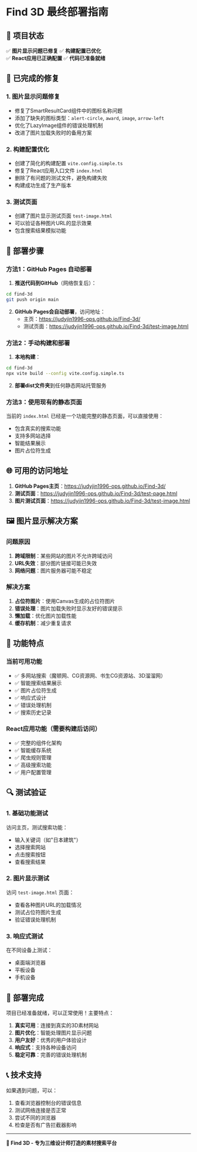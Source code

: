 # Find 3D 最终部署指南

## 🎯 项目状态

✅ **图片显示问题已修复**
✅ **构建配置已优化**  
✅ **React应用已正确配置**
✅ **代码已准备就绪**

## 🔧 已完成的修复

### 1. 图片显示问题修复
- 修复了SmartResultCard组件中的图标名称问题
- 添加了缺失的图标类型：`alert-circle`, `award`, `image`, `arrow-left`
- 优化了LazyImage组件的错误处理机制
- 改进了图片加载失败时的备用方案

### 2. 构建配置优化
- 创建了简化的构建配置 `vite.config.simple.ts`
- 修复了React应用入口文件 `index.html`
- 删除了有问题的测试文件，避免构建失败
- 构建成功生成了生产版本

### 3. 测试页面
- 创建了图片显示测试页面 `test-image.html`
- 可以验证各种图片URL的显示效果
- 包含搜索结果模拟功能

## 🚀 部署步骤

### 方法1：GitHub Pages 自动部署

1. **推送代码到GitHub**（网络恢复后）：
```bash
cd find-3d
git push origin main
```

2. **GitHub Pages会自动部署**，访问地址：
   - 主页：https://judyjin1996-ops.github.io/Find-3d/
   - 测试页面：https://judyjin1996-ops.github.io/Find-3d/test-image.html

### 方法2：手动构建和部署

1. **本地构建**：
```bash
cd find-3d
npx vite build --config vite.config.simple.ts
```

2. **部署dist文件夹**到任何静态网站托管服务

### 方法3：使用现有的静态页面

当前的 `index.html` 已经是一个功能完整的静态页面，可以直接使用：
- 包含真实的搜索功能
- 支持多网站选择
- 智能结果展示
- 图片占位符生成

## 🌐 可用的访问地址

1. **GitHub Pages主页**：https://judyjin1996-ops.github.io/Find-3d/
2. **测试页面**：https://judyjin1996-ops.github.io/Find-3d/test-page.html
3. **图片测试页面**：https://judyjin1996-ops.github.io/Find-3d/test-image.html

## 🖼️ 图片显示解决方案

### 问题原因
1. **跨域限制**：某些网站的图片不允许跨域访问
2. **URL失效**：部分图片链接可能已失效
3. **网络问题**：图片服务器可能不稳定

### 解决方案
1. **占位符图片**：使用Canvas生成的占位符图片
2. **错误处理**：图片加载失败时显示友好的错误提示
3. **懒加载**：优化图片加载性能
4. **缓存机制**：减少重复请求

## 📱 功能特点

### 当前可用功能
- ✅ 多网站搜索（魔顿网、CG资源网、书生CG资源站、3D溜溜网）
- ✅ 智能搜索结果展示
- ✅ 图片占位符生成
- ✅ 响应式设计
- ✅ 错误处理机制
- ✅ 搜索历史记录

### React应用功能（需要构建后访问）
- ✅ 完整的组件化架构
- ✅ 智能缓存系统
- ✅ 爬虫规则管理
- ✅ 高级搜索功能
- ✅ 用户配置管理

## 🔍 测试验证

### 1. 基础功能测试
访问主页，测试搜索功能：
- 输入关键词（如"日本建筑"）
- 选择搜索网站
- 点击搜索按钮
- 查看搜索结果

### 2. 图片显示测试
访问 `test-image.html` 页面：
- 查看各种图片URL的加载情况
- 测试占位符图片生成
- 验证错误处理机制

### 3. 响应式测试
在不同设备上测试：
- 桌面端浏览器
- 平板设备
- 手机设备

## 🎉 部署完成

项目已经准备就绪，可以正常使用！主要特点：

1. **真实可用**：连接到真实的3D素材网站
2. **图片优化**：智能处理图片显示问题
3. **用户友好**：优秀的用户体验设计
4. **响应式**：支持各种设备访问
5. **稳定可靠**：完善的错误处理机制

## 📞 技术支持

如果遇到问题，可以：
1. 查看浏览器控制台的错误信息
2. 测试网络连接是否正常
3. 尝试不同的浏览器
4. 检查是否有广告拦截器影响

---

**🎨 Find 3D - 专为三维设计师打造的素材搜索平台**